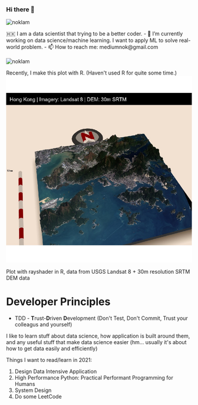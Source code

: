 ### Hi there 👋
<p align="left"> <img src="https://komarev.com/ghpvc/?username=noklam" alt="noklam" /> </p> 
🇭🇰
I am a data scientist that trying to be a better coder.
- 🔭 I’m currently working on data science/machine learning. I want to apply ML to solve real-world problem.  
- 📫 How to reach me: mediumnok@gmail.com  


<p align="left"><img align="center" src="https://github-readme-stats.vercel.app/api?username=noklam&show_icons=true" alt="noklam" /></p>


Recently, I make this plot with R. (Haven't used R for quite some time.)
![image](images/rayshader_hk.png)

Plot with rayshader in R, data from USGS Landsat 8 + 30m resolution SRTM DEM data

# Developer Principles
* TDD - **T**rust-**D**riven **D**evelopment (Don't Test, Don't Commit, Trust your colleagus and yourself)



I like to learn stuff about data science, how application is built around them, and any useful stuff that make data science easier (hm... usually it's about how to get data easily and efficiently)

Things I want to read/learn in 2021:
1. Design Data Intensive Application
2. High Performance Python: Practical Performant Programming for Humans
3. System Design
4. Do some LeetCode

